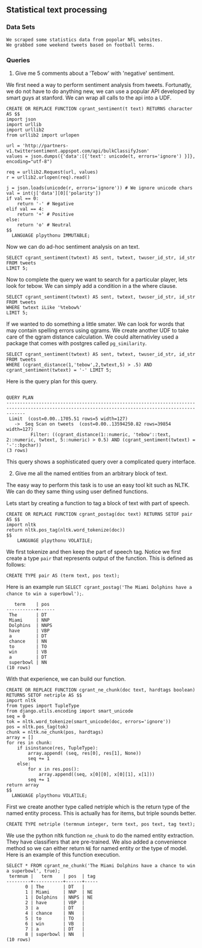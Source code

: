 

## Statistical text processing

### Data Sets
	
	We scraped some statistics data from popolar NFL websites.
	We grabbed some weekend tweets based on football terms.

### Queries

1. Give me 5 comments about a 'Tebow'  with 'negative' sentiment.


We first need a way to perform sentiment analysis from tweets.
Fortunatly, we do not have to do anything new, we can use a popular 
API developed by smart guys at stanford.
We can wrap all calls to the api into a UDF.

    CREATE OR REPLACE FUNCTION cgrant_sentiment(t text) RETURNS character AS $$
    import json
    import urllib
    import urllib2
    from urllib2 import urlopen
    
    url = 'http://partners-v1.twittersentiment.appspot.com/api/bulkClassifyJson'
    values = json.dumps({'data':[{'text': unicode(t, errors='ignore') }]}, encoding="utf-8")
    
    req = urllib2.Request(url, values)
    r = urllib2.urlopen(req).read()
    
    j = json.loads(unicode(r, errors='ignore')) # We ignore unicode chars
    val = int(j['data'][0]['polarity'])
    if val == 0:
    	return '-' # Negative
    elif val == 4:
    	return '+' # Positive 
    else:
    	return 'o' # Neutral 
    $$
      LANGUAGE plpythonu IMMUTABLE;



Now we can do ad-hoc sentiment analysis on an text.

    SELECT cgrant_sentiment(twtext) AS sent, twtext, twuser_id_str, id_str 
    FROM tweets
    LIMIT 5;


Now to complete the query we want to search for a particular player,
lets look for tebow. We can simply add a condition in a the where
clause.


    SELECT cgrant_sentiment(twtext) AS sent, twtext, twuser_id_str, id_str 
    FROM tweets
    WHERE twtext iLike '%tebow%'
    LIMIT 5;


If we wanted to do something a little smater. We can look for words that
may contain spelling errors using qgrams. We create another UDF to take
care of the qgram distance calculation. We could alternativley used a package
that comes with postgres called `pg_similarity`.


    SELECT cgrant_sentiment(twtext) AS sent, twtext, twuser_id_str, id_str 
    FROM tweets 
    WHERE (cgrant_distance(1,'tebow',2,twtext,5) > .5) AND 
    cgrant_sentiment(twtext) = '-' LIMIT 5;


Here is the query plan for this query.


                                                                        QUERY PLAN                                                                     
    ---------------------------------------------------------------------------------------------------------------------------------------------------
     Limit  (cost=0.00..1705.51 rows=5 width=127)
       ->  Seq Scan on tweets  (cost=0.00..13594250.82 rows=39854 width=127)
             Filter: ((cgrant_distance(1::numeric, 'tebow'::text, 2::numeric, twtext, 5::numeric) > 0.5) AND (cgrant_sentiment(twtext) = '-'::bpchar))
    (3 rows)


This query shows a sophisticated query over a complicated query interface.


2. Give me all the named entities from an arbitrary block of text.

The easy way to perform this task is to use an easy tool kit such as NLTK.
We can do they same thing using user defined functions.

Lets start by creating a function to tag a block of text with part of speech.


    CREATE OR REPLACE FUNCTION cgrant_postag(doc text) RETURNS SETOF pair AS $$
    import nltk
    return nltk.pos_tag(nltk.word_tokenize(doc))
    $$
    	LANGUAGE plpythonu VOLATILE;

We first tokenize and then keep the part of speech tag.
Notice we first create a type `pair` that represents output of the function.
This is defined as follows:

    CREATE TYPE pair AS (term text, pos text);

Here is an example run `SELECT cgrant_postag('The Miami Dolphins have a chance to win a superbowl');`.

       term    | pos  
    -----------+------
     The       | DT
     Miami     | NNP
     Dolphins  | NNPS
     have      | VBP
     a         | DT
     chance    | NN
     to        | TO
     win       | VB
     a         | DT
     superbowl | NN
    (10 rows)


With that experience, we can build our function.

    CREATE OR REPLACE FUNCTION cgrant_ne_chunk(doc text, hardtags boolean) RETURNS SETOF netriple AS $$
    import nltk
    from types import TupleType
    from django.utils.encoding import smart_unicode
    seq = 0
    tok = nltk.word_tokenize(smart_unicode(doc, errors='ignore'))
    pos = nltk.pos_tag(tok)
    chunk = nltk.ne_chunk(pos, hardtags)
    array = []
    for res in chunk:
    	if isinstance(res, TupleType):
    		array.append( (seq, res[0], res[1], None))
    		seq += 1
    	else:
    		for x in res.pos():
    			array.append((seq, x[0][0], x[0][1], x[1]))
    		seq += 1
    return array
    $$
      LANGUAGE plpythonu VOLATILE;


First we create another type called netriple which is the return type of the named entity process.
This is actually has for items, but triple sounds better.

    CREATE TYPE netriple (termnum integer, term text, pos text, tag text);

We use the python nltk function `ne_chunk` to do the named entity extraction.
They have classifiers that are pre-trained.
We also added a convenience method so we can either return `NE` for named entity or the type of model.
Here is an example of this function execution.

    SELECT * FROM cgrant_ne_chunk('The Miami Dolphins have a chance to win a superbowl', true);
     termnum |   term    | pos  | tag 
    ---------+-----------+------+-----
           0 | The       | DT   | 
           1 | Miami     | NNP  | NE
           1 | Dolphins  | NNPS | NE
           2 | have      | VBP  | 
           3 | a         | DT   | 
           4 | chance    | NN   | 
           5 | to        | TO   | 
           6 | win       | VB   | 
           7 | a         | DT   | 
           8 | superbowl | NN   | 
    (10 rows)



